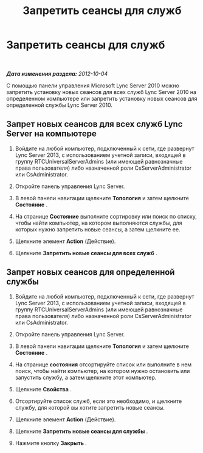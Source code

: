 ﻿---
title: Запретить сеансы для служб
TOCTitle: Запретить сеансы для служб
ms:assetid: 4b541c72-cdc1-4f86-a5a8-c43c24f41d8b
ms:mtpsurl: https://technet.microsoft.com/ru-ru/library/JJ688049(v=OCS.15)
ms:contentKeyID: 49887982
ms.date: 05/19/2016
mtps_version: v=OCS.15
ms.translationtype: HT
---

# Запретить сеансы для служб

 

_**Дата изменения раздела:** 2012-10-04_

С помощью панели управления Microsoft Lync Server 2010 можно запретить установку новых сеансов для всех служб Lync Server 2010 на определенном компьютере или запретить установку новых сеансов для определенной службы Lync Server 2010.

## Запрет новых сеансов для всех служб Lync Server на компьютере

1.  Войдите на любой компьютер, подключенный к сети, где развернут Lync Server 2013, с использованием учетной записи, входящей в группу RTCUniversalServerAdmins (или имеющей равнозначные права пользователя) либо назначенной роли CsServerAdministrator или CsAdministrator.

2.  Откройте панель управления Lync Server.

3.  В левой панели навигации щелкните **Топология** и затем щелкните **Состояние** .

4.  На странице **Состояние** выполните сортировку или поиск по списку, чтобы найти компьютер, на котором выполняются службы, для которых нужно запретить новые сеансы, а затем щелкните ее.

5.  Щелкните элемент **Action** (Действие).

6.  Щелкните **Запретить новые сеансы для всех служб** .

## Запрет новых сеансов для определенной службы

1.  Войдите на любой компьютер, подключенный к сети, где развернут Lync Server 2013, с использованием учетной записи, входящей в группу RTCUniversalServerAdmins (или имеющей равнозначные права пользователя) либо назначенной роли CsServerAdministrator или CsAdministrator.

2.  Откройте панель управления Lync Server.

3.  В левой панели навигации щелкните **Топология** и затем щелкните **Состояние** .

4.  На странице **состояния** отсортируйте список или выполните в нем поиск, чтобы найти компьютер, на котором нужно остановить или запустить службу, а затем щелкните этот компьютер.

5.  Щелкните **Свойства** .

6.  Отсортируйте список служб, если это необходимо, и щелкните службу, для которой вы хотите запретить новые сеансы.

7.  Щелкните элемент **Action** (Действие).

8.  Щелкните **Запретить новые сеансы для службы** .

9.  Нажмите кнопку **Закрыть** .

